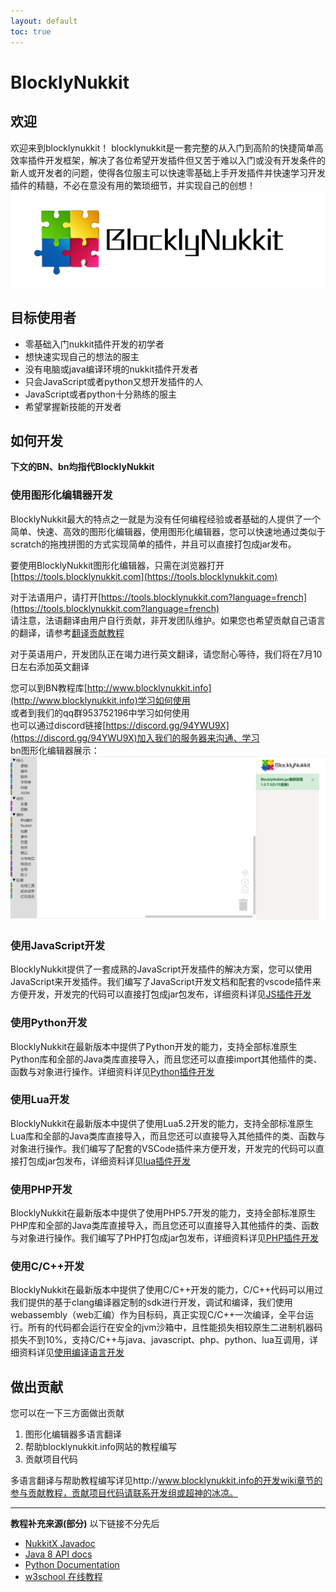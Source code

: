 ```yaml
---
layout: default
toc: true
---
```


# BlocklyNukkit
## 欢迎
欢迎来到blocklynukkit！
blocklynukkit是一套完整的从入门到高阶的快捷简单高效率插件开发框架，解决了各位希望开发插件但又苦于难以入门或没有开发条件的新人或开发者的问题，使得各位服主可以快速零基础上手开发插件并快速学习开发插件的精髓，不必在意没有用的繁琐细节，并实现自己的创想！
![](images/BlocklyNukkit高清.png)

## 目标使用者
- 零基础入门nukkit插件开发的初学者
- 想快速实现自己的想法的服主
- 没有电脑或java编译环境的nukkit插件开发者
- 只会JavaScript或者python又想开发插件的人
- JavaScript或者python十分熟练的服主
- 希望掌握新技能的开发者

## 如何开发
**下文的BN、bn均指代BlocklyNukkit**
### 使用图形化编辑器开发
BlocklyNukkit最大的特点之一就是为没有任何编程经验或者基础的人提供了一个简单、快速、高效的图形化编辑器，使用图形化编辑器，您可以快速地通过类似于scratch的拖拽拼图的方式实现简单的插件，并且可以直接打包成jar发布。  

要使用BlocklyNukkit图形化编辑器，只需在浏览器打开[https://tools.blocklynukkit.com](https://tools.blocklynukkit.com)   

对于法语用户，请打开[https://tools.blocklynukkit.com?language=french](https://tools.blocklynukkit.com?language=french)  
请注意，法语翻译由用户自行贡献，非开发团队维护。如果您也希望贡献自己语言的翻译，请参考[翻译贡献教程](https://www.kancloud.cn/superice666/bn_guide/1741091)  

对于英语用户，开发团队正在竭力进行英文翻译，请您耐心等待，我们将在7月10日左右添加英文翻译  

您可以到BN教程库[http://www.blocklynukkit.info](http://www.blocklynukkit.info)学习如何使用  
或者到我们的qq群953752196中学习如何使用  
也可以通过discord链接[https://discord.gg/94YWU9X](https://discord.gg/94YWU9X)加入我们的服务器来沟通、学习  
bn图形化编辑器展示：  
![](./images/2.png)

### 使用JavaScript开发
BlocklyNukkit提供了一套成熟的JavaScript开发插件的解决方案，您可以使用JavaScript来开发插件。我们编写了JavaScript开发文档和配套的vscode插件来方便开发，开发完的代码可以直接打包成jar包发布，详细资料详见[JS插件开发](http://www.blocklynukkit.info/2014501)

### 使用Python开发
BlocklyNukkit在最新版本中提供了Python开发的能力，支持全部标准原生Python库和全部的Java类库直接导入，而且您还可以直接import其他插件的类、函数与对象进行操作。详细资料详见[Python插件开发](http://www.blocklynukkit.info/2125195)

### 使用Lua开发
BlocklyNukkit在最新版本中提供了使用Lua5.2开发的能力，支持全部标准原生Lua库和全部的Java类库直接导入，而且您还可以直接导入其他插件的类、函数与对象进行操作。我们编写了配套的VSCode插件来方便开发，开发完的代码可以直接打包成jar包发布，详细资料详见[lua插件开发](http://www.blocklynukkit.info/2125196)

### 使用PHP开发
BlocklyNukkit在最新版本中提供了使用PHP5.7开发的能力，支持全部标准原生PHP库和全部的Java类库直接导入，而且您还可以直接导入其他插件的类、函数与对象进行操作。我们编写了PHP打包成jar包发布，详细资料详见[PHP插件开发](http://www.blocklynukkit.info/2125197)

### 使用C/C++开发
BlocklyNukkit在最新版本中提供了使用C/C++开发的能力，C/C++代码可以用过我们提供的基于clang编译器定制的sdk进行开发，调试和编译，我们使用webassembly（web汇编）作为目标码，真正实现C/C++一次编译，全平台运行。所有的代码都会运行在安全的jvm沙箱中，且性能损失相较原生二进制机器码损失不到10%，支持C/C++与java、javascript、php、python、lua互调用，详细资料详见[使用编译语言开发](http://www.blocklynukkit.info/2105692)

## 做出贡献

您可以在一下三方面做出贡献
1. 图形化编辑器多语言翻译
2. 帮助blocklynukkit.info网站的教程编写
3. 贡献项目代码

多语言翻译与帮助教程编写详见http://www.blocklynukkit.info的开发wiki章节的参与贡献教程，贡献项目代码请联系开发组或超神的冰凉。
 
*****
**教程补充来源(部分)**
以下链接不分先后
- [NukkitX Javadoc](https://ci.nukkitx.com/job/NukkitX/job/Nukkit/job/master/javadoc/index.html?overview-summary.html)
- [Java 8 API docs](https://docs.oracle.com/javase/8/docs/api/index.html)
- [Python Documentation](https://docs.python.org/zh-cn/)
- [w3school 在线教程](https://www.w3school.com.cn/index.html)
